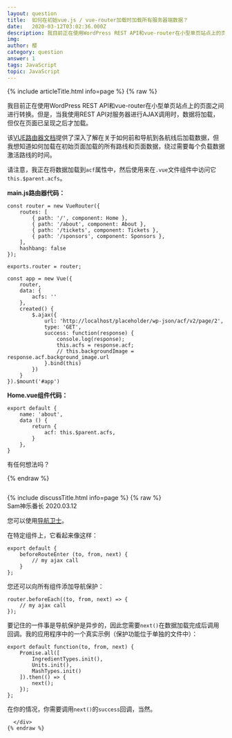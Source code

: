 ```yaml
---
layout: question
title:  如何在初始vue.js / vue-router加载时加载所有服务器端数据？
date:   2020-03-12T03:02:36.000Z
description: 我目前正在使用WordPress REST API和vue-router在小型单页站点上的页面之间进行转换。但是，当我使用REST API对服务器进行AJ...
img: 
author: 樱
category: question
answer: 1
tags: JavaScript
topic: JavaScript
---
```

<div class="article-root">
  <div class="article">
    {% include articleTitle.html info=page %}
    {% raw %}
    <div class="article-content"><p><font style="vertical-align: inherit;"><font style="vertical-align: inherit;">我目前正在使用WordPress REST API和vue-router在小型单页站点上的页面之间进行转换。</font><font style="vertical-align: inherit;">但是，当我使用REST API对服务器进行AJAX调用时，数据将加载，但仅在页面已呈现之后才加载。</font></font></p>

<p><font style="vertical-align: inherit;"><font style="vertical-align: inherit;">该</font></font><a href="https://router.vuejs.org/en/advanced/data-fetching.html" rel="nofollow noreferrer"><font style="vertical-align: inherit;"><font style="vertical-align: inherit;">VUE路由器文档</font></font></a><font style="vertical-align: inherit;"><font style="vertical-align: inherit;">提供了深入了解在关于如何前和导航到各航线后加载数据，但我想知道如何加载在初始页面加载的所有路线和页面数据，绕过需要每个负载数据激活路线的时间。</font></font></p>

<p><font style="vertical-align: inherit;"><font style="vertical-align: inherit;">请注意，我正在将数据加载到</font></font><code>acf</code><font style="vertical-align: inherit;"><font style="vertical-align: inherit;">属性中，然后使用来在</font></font><code>.vue</code><font style="vertical-align: inherit;"><font style="vertical-align: inherit;">文件组件中</font><font style="vertical-align: inherit;">访问它</font></font><code>this.$parent.acfs</code><font style="vertical-align: inherit;"><font style="vertical-align: inherit;">。</font></font></p>

<p><strong><font style="vertical-align: inherit;"><font style="vertical-align: inherit;">main.js路由器代码：</font></font></strong></p>

<pre><code>const router = new VueRouter({<font></font>
    routes: [<font></font>
        { path: '/', component: Home },<font></font>
        { path: '/about', component: About },<font></font>
        { path: '/tickets', component: Tickets },<font></font>
        { path: '/sponsors', component: Sponsors },<font></font>
    ],<font></font>
    hashbang: false<font></font>
});<font></font>
<font></font>
exports.router = router;<font></font>
<font></font>
const app = new Vue({<font></font>
    router,<font></font>
    data: {<font></font>
        acfs: ''<font></font>
    },<font></font>
    created() {<font></font>
        $.ajax({<font></font>
            url: 'http://localhost/placeholder/wp-json/acf/v2/page/2',<font></font>
            type: 'GET',<font></font>
            success: function(response) {<font></font>
                console.log(response);<font></font>
                this.acfs = response.acf;<font></font>
                // this.backgroundImage = response.acf.background_image.url<font></font>
            }.bind(this)<font></font>
        })<font></font>
    }<font></font>
}).$mount('#app')<font></font>
</code></pre>

<p><strong><font style="vertical-align: inherit;"><font style="vertical-align: inherit;">Home.vue组件代码：</font></font></strong></p>

<pre><code>export default {<font></font>
    name: 'about',<font></font>
    data () {<font></font>
        return {<font></font>
            acf: this.$parent.acfs,<font></font>
        } <font></font>
    },<font></font>
}<font></font>
</code></pre>

<p><font style="vertical-align: inherit;"><font style="vertical-align: inherit;">有任何想法吗？</font></font></p></div>
    {% endraw %}
  </div>
  <p style="height: 0;width:0;overflow: hidden;"> 第918篇《如何在初始vue.js / vue-router加载时加载所有服务器端数据？》来自Winter(https://github.com/aiyld/aiyld.github.io)的站点</p>
  <div class="discuss-wrapper">
    {% include discussTitle.html info=page %}
    {% raw %}
    <div class="discuss-item">
        <div class="discuss-parent">
          <div class="discuss-meta">
            <span class="discuss-user">Sam神乐番长</span>
            <span class="discuss-time">2020.03.12</span>
          </div>
          <div class="discuss-comment"><p><font style="vertical-align: inherit;"><font style="vertical-align: inherit;">您可以使用</font></font><a href="https://router.vuejs.org/en/advanced/navigation-guards.html" rel="nofollow noreferrer"><font style="vertical-align: inherit;"><font style="vertical-align: inherit;">导航卫士</font></font></a><font style="vertical-align: inherit;"><font style="vertical-align: inherit;">。</font></font></p>

<p><font style="vertical-align: inherit;"><font style="vertical-align: inherit;">在特定组件上，它看起来像这样：</font></font></p>

<pre><code>export default {<font></font>
    beforeRouteEnter (to, from, next) {<font></font>
        // my ajax call<font></font>
    }<font></font>
};<font></font>
</code></pre>

<p><font style="vertical-align: inherit;"><font style="vertical-align: inherit;">您还可以向所有组件添加导航保护：</font></font></p>

<pre><code>router.beforeEach((to, from, next) =&gt; {<font></font>
    // my ajax call<font></font>
});<font></font>
</code></pre>

<p><font style="vertical-align: inherit;"><font style="vertical-align: inherit;">要记住的一件事是导航保护是异步的，因此您需要</font></font><code>next()</code><font style="vertical-align: inherit;"><font style="vertical-align: inherit;">在数据加载完成后</font><font style="vertical-align: inherit;">调用</font><font style="vertical-align: inherit;">回调。</font><font style="vertical-align: inherit;">我的应用程序中的一个真实示例（保护功能位于单独的文件中）：</font></font></p>

<pre><code>export default function(to, from, next) {<font></font>
    Promise.all([<font></font>
        IngredientTypes.init(),<font></font>
        Units.init(),<font></font>
        MashTypes.init()<font></font>
    ]).then(() =&gt; {<font></font>
        next();<font></font>
    });<font></font>
};<font></font>
</code></pre>

<p><font style="vertical-align: inherit;"><font style="vertical-align: inherit;">在你的情况，你需要调用</font></font><code>next()</code><font style="vertical-align: inherit;"><font style="vertical-align: inherit;">的</font></font><code>success</code><font style="vertical-align: inherit;"><font style="vertical-align: inherit;">回调，当然。</font></font></p></div>
        </div>
        
      </div>
    {% endraw %}
  </div>
<div>
